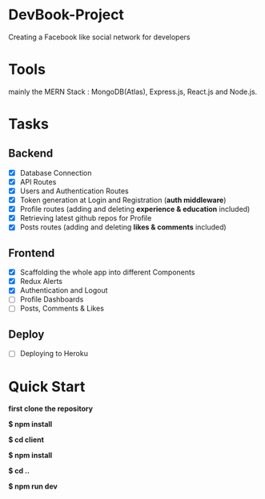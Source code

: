 # DevBook-Project

Creating a Facebook like social network for developers

# Tools

mainly the MERN Stack : MongoDB(Atlas), Express.js, React.js and Node.js.

# Tasks

## Backend

-   [x] Database Connection
-   [x] API Routes
-   [x] Users and Authentication Routes
-   [x] Token generation at Login and Registration (**auth middleware**)
-   [x] Profile routes (adding and deleting **experience & education** included)
-   [x] Retrieving latest github repos for Profile
-   [x] Posts routes (adding and deleting **likes & comments** included)

## Frontend

-   [x] Scaffolding the whole app into different Components
-   [x] Redux Alerts
-   [x] Authentication and Logout
-   [ ] Profile Dashboards
-   [ ] Posts, Comments & Likes

## Deploy

-   [ ] Deploying to Heroku

# Quick Start

**first clone the repository**

**\$ npm install**

**\$ cd client**

**\$ npm install**

**\$ cd ..**

**\$ npm run dev**
